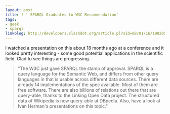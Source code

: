 ```yaml
---
layout: post
title: ! ' SPARQL Graduates to W3C Recommendation'
tags:
- geek
- sparql
linkblog: http://developers.slashdot.org/article.pl?sid=08/01/16/198205&from=rss
---
```


I watched a presentation on this about 18 months ago at a conference and it looked pretty interesting -
some good potential applications in the scientific field. Glad to see things are progressing.

> "The W3C just gave SPARQL the stamp of approval. SPARQL is a query language for the Semantic Web, and
> differs from other query languages in that is usable across different data sources. There are already 14
> implementations of the spec available. Most of them are free software. There are also billions of
> relations out there that are query-able, thanks to the Linking Open Data project. The structured data of
> Wikipedia is now query-able at DBpedia. Also, have a look at Ivan Herman's presentations on this topic."
